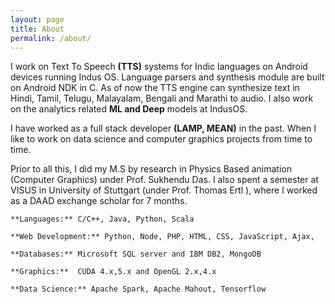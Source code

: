 ```yaml
---
layout: page
title: About
permalink: /about/
---
```


I work on Text To Speech **(TTS)** systems for Indic languages on Android devices running Indus OS. Language parsers and synthesis module are built on Android NDK in C. As of now the TTS engine can synthesize text in Hindi, Tamil, Telugu, Malayalam, Bengali and Marathi to audio. I also work on the analytics related **ML and Deep** models at IndusOS. 

I have worked as a full stack developer **(LAMP, MEAN)** in the past. When I like to work on data science and computer graphics projects from time to time.

Prior to all this, I did my M.S by research  in Physics Based  animation (Computer Graphics) under Prof. Sukhendu Das. I also spent a semester at VISUS in University of Stuttgart (under Prof. Thomas Ertl ), where I worked as a DAAD exchange scholar for 7 months. 


```
**Languages:** C/C++, Java, Python, Scala
 
**Web Development:** Python, Node, PHP, HTML, CSS, JavaScript, Ajax, 

**Databases:** Microsoft SQL server and IBM DB2, MongoDB

**Graphics:**  CUDA 4.x,5.x and OpenGL 2.x,4.x

**Data Science:** Apache Spark, Apache Mahout, Tensorflow
```